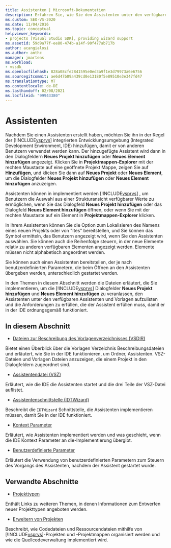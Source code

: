 ```yaml
---
title: Assistenten | Microsoft-Dokumentation
description: Erfahren Sie, wie Sie den Assistenten unter den verfügbaren Assistenten und Vorlagen in Visual Studio auflisten, und informieren Sie sich über die Anforderungen, die der Assistent in der IDE erfüllen muss.
ms.custom: SEO-VS-2020
ms.date: 11/04/2016
ms.topic: conceptual
helpviewer_keywords:
- projects [Visual Studio SDK], providing wizard support
ms.assetid: 59d9a77f-ee80-474b-a14f-90f477ab717b
author: acangialosi
ms.author: anthc
manager: jmartens
ms.workload:
- vssdk
ms.openlocfilehash: 828a08cfe2841595e0ed3a9f1e3d79973a6e6756
ms.sourcegitcommit: ae6d47b09a439cd0e13180f5e89510e3e347fd47
ms.translationtype: MT
ms.contentlocale: de-DE
ms.lasthandoff: 02/08/2021
ms.locfileid: "99943380"
---
```

# <a name="wizards"></a>Assistenten
Nachdem Sie einen Assistenten erstellt haben, möchten Sie ihn in der Regel der [!INCLUDE[vsprvs](../../code-quality/includes/vsprvs_md.md)] integrierten Entwicklungsumgebung (Integrated Development Environment, IDE) hinzufügen, damit er von anderen Benutzern verwendet werden kann. Der hinzugefügte Assistent wird dann in den Dialogfeldern **Neues Projekt hinzufügen** oder **Neues Element hinzufügen** angezeigt. Klicken Sie in **Projektmappen-Explorer** mit der rechten Maustaste auf eine geöffnete Projekt Mappe, zeigen Sie auf **Hinzufügen**, und klicken Sie dann auf **Neues Projekt** oder **Neues Element**, um die Dialogfelder **Neues Projekt hinzufügen** oder **Neues Element hinzufügen** anzuzeigen.

 Assistenten können in implementiert werden [!INCLUDE[vsprvs](../../code-quality/includes/vsprvs_md.md)] , um Benutzern die Auswahl aus einer Strukturansicht verfügbarer Werte zu ermöglichen, wenn Sie das Dialogfeld **Neues Projekt hinzufügen** oder das Dialogfeld **Neues Element hinzufügen** öffnen, oder wenn Sie mit der rechten Maustaste auf ein Element in **Projektmappen-Explorer** klicken.

 In Ihrem Assistenten können Sie die Option zum Lokalisieren des Namens eines neuen Projekts oder von "Ites" bereitstellen, und Sie können das Symbol ermitteln, das Benutzern angezeigt wird, wenn Sie den Assistenten auswählen. Sie können auch die Reihenfolge steuern, in der neue Elemente relativ zu anderen verfügbaren Elementen angezeigt werden. Elemente müssen nicht alphabetisch angeordnet werden.

 Sie können auch einen Assistenten bereitstellen, der je nach benutzerdefinierten Parametern, die beim Öffnen an den Assistenten übergeben werden, unterschiedlich gestartet werden.

 In den Themen in diesem Abschnitt werden die Dateien erläutert, die Sie implementieren, um die [!INCLUDE[vsprvs](../../code-quality/includes/vsprvs_md.md)] Dialogfelder **Neues Projekt hinzufügen** und **Neues Element hinzufügen** zu veranlassen, den Assistenten unter den verfügbaren Assistenten und Vorlagen aufzulisten und die Anforderungen zu erfüllen, die der Assistent erfüllen muss, damit er in der IDE ordnungsgemäß funktioniert.

## <a name="in-this-section"></a>In diesem Abschnitt
- [Dateien zur Beschreibung des Vorlagenverzeichnisses (VSDIR)](../../extensibility/internals/template-directory-description-dot-vsdir-files.md)

 Bietet einen Überblick über die Vorlagen Verzeichnis Beschreibungsdateien und erläutert, wie Sie in der IDE funktionieren, um Ordner, Assistenten. VSZ-Dateien und Vorlagen Dateien anzuzeigen, die einem Projekt in den Dialogfeldern zugeordnet sind.

- [Assistentendatei (VSZ)](../../extensibility/internals/wizard-dot-vsz-file.md)

 Erläutert, wie die IDE die Assistenten startet und die drei Teile der VSZ-Datei auflistet.

- [Assistentenschnittstelle (IDTWizard)](../../extensibility/internals/wizard-interface-idtwizard.md)

 Beschreibt die `IDTWizard` Schnittstelle, die Assistenten implementieren müssen, damit Sie in der IDE funktioniert.

- [Kontext Parameter](../../extensibility/internals/context-parameters.md)

 Erläutert, wie Assistenten implementiert werden und was geschieht, wenn die IDE Kontext Parameter an die-Implementierung übergibt.

- [Benutzerdefinierte Parameter](../../extensibility/internals/custom-parameters.md)

 Erläutert die Verwendung von benutzerdefinierten Parametern zum Steuern des Vorgangs des Assistenten, nachdem der Assistent gestartet wurde.

## <a name="related-sections"></a>Verwandte Abschnitte
- [Projekttypen](../../extensibility/internals/project-types.md)

 Enthält Links zu weiteren Themen, in denen Informationen zum Entwerfen neuer Projekttypen angeboten werden.

- [Erweitern von Projekten](../../extensibility/extending-projects.md)

 Beschreibt, wie Codedateien und Ressourcendateien mithilfe von [!INCLUDE[vsprvs](../../code-quality/includes/vsprvs_md.md)]-Projekten und -Projektmappen organisiert werden und wie die Quellcodeverwaltung implementiert wird.
